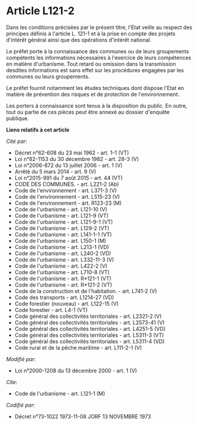 # Article L121-2

Dans les conditions précisées par le présent titre, l'Etat veille au respect des principes définis à l'article L. 121-1 et à
la prise en compte des projets d'intérêt général ainsi que des opérations d'intérêt national.

Le préfet porte à la connaissance des communes ou de leurs groupements compétents les informations nécessaires à l'exercice
de leurs compétences en matière d'urbanisme. Tout retard ou omission dans la transmission desdites informations est sans
effet sur les procédures engagées par les communes ou leurs groupements.

Le préfet fournit notamment les études techniques dont dispose l'Etat en matière de prévention des risques et de protection
de l'environnement.

Les porters à connaissance sont tenus à la disposition du public. En outre, tout ou partie de ces pièces peut être annexé au
dossier d'enquête publique.

**Liens relatifs à cet article**

_Cité par_:

  - Décret n°62-608 du 23 mai 1962 - art. 1-1 (VT)
  - Loi n°82-1153 du 30 décembre 1982 - art. 28-3 (V)
  - Loi n°2006-872 du 13 juillet 2006 - art. 1 (V)
  - Arrêté du 5 mars 2014 - art. 9 (V)
  - Loi n°2015-991 du 7 août 2015 - art. 44 (VT)
  - CODE DES COMMUNES. - art. L221-2 (Ab)
  - Code de l'environnement - art. L371-3 (V)
  - Code de l'environnement - art. L515-23 (V)
  - Code de l'environnement - art. R123-23 (M)
  - Code de l'urbanisme - art. L121-10 (V)
  - Code de l'urbanisme - art. L121-9 (VT)
  - Code de l'urbanisme - art. L121-9-1 (VT)
  - Code de l'urbanisme - art. L129-2 (VT)
  - Code de l'urbanisme - art. L141-1-1 (VT)
  - Code de l'urbanisme - art. L150-1 (M)
  - Code de l'urbanisme - art. L213-1 (VD)
  - Code de l'urbanisme - art. L240-2 (VD)
  - Code de l'urbanisme - art. L332-11-3 (V)
  - Code de l'urbanisme - art. L422-2 (V)
  - Code de l'urbanisme - art. L710-8 (VT)
  - Code de l'urbanisme - art. R*121-1 (VT)
  - Code de l'urbanisme - art. R*121-2 (VT)
  - Code de la construction et de l'habitation. - art. L741-2 (V)
  - Code des transports - art. L1214-27 (VD)
  - Code forestier (nouveau) - art. L122-15 (V)
  - Code forestier - art. L4-1 (VT)
  - Code général des collectivités territoriales - art. L2321-2 (V)
  - Code général des collectivités territoriales - art. L2573-41 (V)
  - Code général des collectivités territoriales - art. L4251-5 (VD)
  - Code général des collectivités territoriales - art. L5311-3 (VT)
  - Code général des collectivités territoriales - art. L5311-4 (VD)
  - Code rural et de la pêche maritime - art. L111-2-1 (V)

_Modifié par_:

  - Loi n°2000-1208 du 13 décembre 2000 - art. 1 (V)

_Cite_:

  - Code de l'urbanisme - art. L121-1 (M)

_Codifié par_:

  - Décret n°73-1022 1973-11-08 JORF 13 NOVEMBRE 1973
